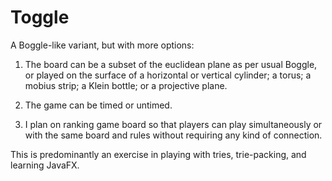 # Toggle

A Boggle-like variant, but with more options:

1. The board can be a subset of the euclidean plane as per usual Boggle, or played on the surface of a horizontal or vertical cylinder; a torus; a mobius strip; a Klein bottle; or a projective plane.

2. The game can be timed or untimed.

3. I plan on ranking game board so that players can play simultaneously or with the same board and rules without requiring any kind of connection.

This is predominantly an exercise in playing with tries, trie-packing, and learning JavaFX.
